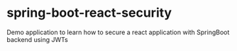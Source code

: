 # spring-boot-react-security
Demo application to learn how to secure a react application with SpringBoot backend using JWTs
